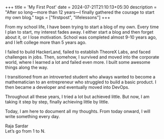 +++
title = 'My First Post'
date = 2024-07-21T21:10:13+05:30
description = "After so long—more than 12 years—I finally gathered the courage to start my own blog."
tags = ["firstpost", "lifelessons"]
+++

From my school life, I have been trying to start a blog of my own. Every time I plan to start, my interest fades away. I either start a blog and then forget about it, or I lose motivation. School was completed almost 9-10 years ago, and I left college more than 5 years ago.

I failed to build HackerLand, failed to establish TheoreX Labs, and faced challenges in jobs. Then, somehow, I survived and moved into the corporate world, where I learned a lot and failed even more. I built some awesome things along the way.

I transitioned from an introverted student who always wanted to become a mathematician to an entrepreneur who struggled to build a basic product. I then became a developer and eventually moved into DevOps.

Throughout all these years, I tried a lot but achieved little. But now, I am taking it step by step, finally achieving little by little.

Today, I am here to document all my thoughts. From today onward, I will write something every day.

Raja Sardar  
Let’s go from 1 to N.